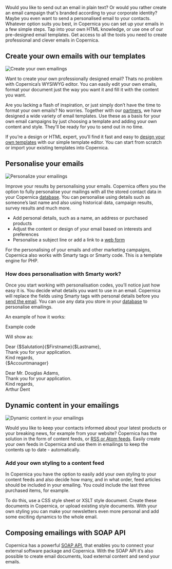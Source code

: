 Would you like to send out an email in plain text? Or would you rather
create an email campaign that's branded according to your corporate
identity? Maybe you even want to send a personalised email to your
contacts. Whatever option suits you best, in Copernica you can set up
your emails in a few simple steps. Tap into your own HTML knowledge, or
use one of our pre-designed email templates. Get access to all the tools
you need to create professional and clever emails in Copernica.

Create your own emails with our templates
-----------------------------------------

![Create your own
emailings](images/create-email-content-copernica.gif "Create your own emailings with the help of our templates")

Want to create your own professionally designed email? Thats no problem
with Copernica’s WYSIWYG editor. You can easily edit your own emails,
format your document just the way you want it and fill it with the
content you want.

Are you lacking a flash of inspiration, or just simply don’t have the
time to format your own emails? No worries. Together with
our [partners](http://www.copernica.com/en/support/find-a-partner "Overview of Copernica partners"),
we have designed a wide variety of email templates. Use these as a basis
for your own email campaigns by just choosing a template and adding your
own content and style. They'll be ready for you to send out in no time.

If you’re a design or HTML expert, you’ll find it fast and easy
to [design your own
templates](http://www.copernica.com/en/features/emailings/create-custom-templates "Create custom templates") with
our simple template editor. You can start from scratch or import your
existing templates into Copernica.

Personalise your emails
-----------------------

![Personalize your
emailings](images/en-personalize-content-copernica.gif "Personalize your emailings")

Improve your results by personalising your emails. Copernica offers you
the option to fully personalise your mailings with all the stored
contact data in your Copernica
[database](./creating-your-own-databases.en.md "Creating your own database").
You can personalise using details such as someone’s last name and also
using historical data, campaign results, survey results and much more.

-   Add personal details, such as a name, an address or purchased
    products
-   Adjust the content or design of your email based on interests and
    preferences
-   Personalise a subject line or add a link to a [web
    form](./various-types-of-web-forms.en.md "Create online web forms") 

For the personalising of your emails and other marketing campaigns,
Copernica also works with Smarty tags or Smarty code. This is a template
engine for PHP.

### How does personalisation with Smarty work?

Once you start working with personalisation codes, you’ll notice just
how easy it is. You decide what details you want to use in an email.
Copernica will replace the fields using Smarty tags with personal
details before you [send the
email](./send-emailings-to-relations.en.md "Send emailings to relations").
You can use any data you store in your
[database](./creating-your-own-databases.en.md "Creating your own database")
to personalise emailings.

An example of how it works:

Example code

Will show as:

Dear {\$Salutation}{\$Firstname}{\$Lastname},\
Thank you for your application.\
 Kind regards,\
 {\$Accountmanager}

Dear Mr. Douglas Adams,\
 Thank you for your application.\
Kind regards,\
 Arthur Dent

Dynamic content in your emailings
---------------------------------

![Dynamic content in your
emailings](images/load-rss-in-email-copernica.gif "Dynamic content in your emailings")

Would you like to keep your contacts informed about your latest products
or your breaking news, for example from your website? Copernica has the
solution in the form of content feeds, or [RSS or Atom
feeds](http://www.copernica.com/en/features/web-pages/rss-or-atom-feed "RSS or Atom feed").
Easily create your own feeds in Copernica and use them in emailings to
keep the contents up to date - automatically.

### Add your own styling to a content feed

In Copernica you have the option to easily add your own styling to your
content feeds and also decide how many, and in what order, feed articles
should be included in your emailing. You could include the last three
purchased items, for example.

To do this, use a CSS style sheet or XSLT style document. Create these
documents in Copernica, or upload existing style documents. With your
own styling you can make your newsletters even more personal and add
some exciting dynamics to the whole email.

Composing emailings with SOAP API
---------------------------------

Copernica has a powerful [SOAP
API](./soap-api-documentation.en.md "Copernica SOAP API"),
that enables you to connect your external software package and
Copernica. With the SOAP API it’s also possible to create email
documents, load external content and send your emails.
